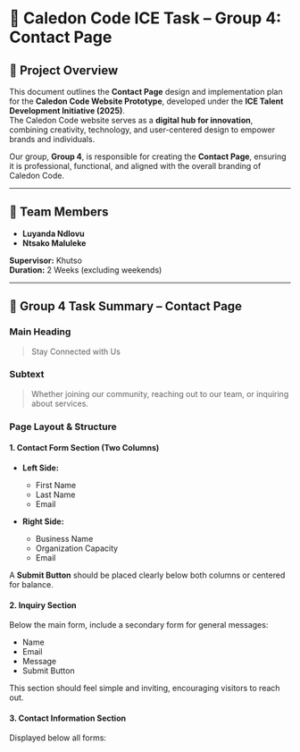 # 🧭 Caledon Code ICE Task – Group 4: Contact Page

## 📘 Project Overview

This document outlines the **Contact Page** design and implementation plan for the **Caledon Code Website Prototype**, developed under the **ICE Talent Development Initiative (2025)**.  
The Caledon Code website serves as a **digital hub for innovation**, combining creativity, technology, and user-centered design to empower brands and individuals.

Our group, **Group 4**, is responsible for creating the **Contact Page**, ensuring it is professional, functional, and aligned with the overall branding of Caledon Code.

---

## 👥 Team Members

- **Luyanda Ndlovu**  
- **Ntsako Maluleke**

**Supervisor:** Khutso  
**Duration:** 2 Weeks (excluding weekends)

---

## 🧩 Group 4 Task Summary – Contact Page

### **Main Heading**
> Stay Connected with Us

### **Subtext**
> Whether joining our community, reaching out to our team, or inquiring about services.

### **Page Layout & Structure**

#### 1. Contact Form Section (Two Columns)
- **Left Side:**
  - First Name  
  - Last Name  
  - Email  

- **Right Side:**
  - Business Name  
  - Organization Capacity  
  - Email  

A **Submit Button** should be placed clearly below both columns or centered for balance.

#### 2. Inquiry Section
Below the main form, include a secondary form for general messages:
- Name  
- Email  
- Message  
- Submit Button  

This section should feel simple and inviting, encouraging visitors to reach out.

#### 3. Contact Information Section
Displayed below all forms:
